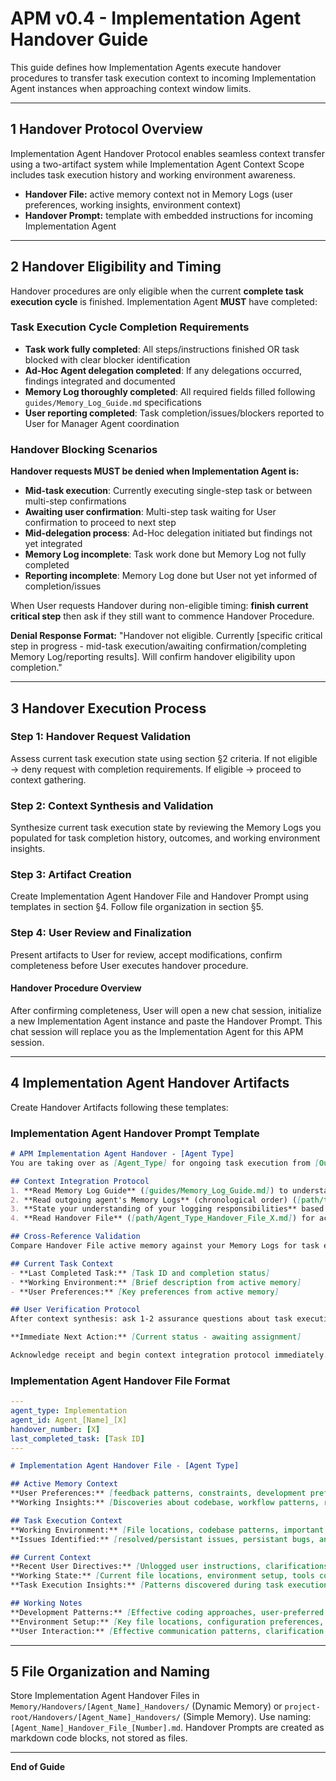 # APM v0.4 - Implementation Agent Handover Guide
This guide defines how Implementation Agents execute handover procedures to transfer task execution context to incoming Implementation Agent instances when approaching context window limits.

---

## 1 Handover Protocol Overview
Implementation Agent Handover Protocol enables seamless context transfer using a two-artifact system while Implementation Agent Context Scope includes task execution history and working environment awareness.
- **Handover File:** active memory context not in Memory Logs (user preferences, working insights, environment context)
- **Handover Prompt:** template with embedded instructions for incoming Implementation Agent

---

## 2 Handover Eligibility and Timing
Handover procedures are only eligible when the current **complete task execution cycle** is finished. Implementation Agent **MUST** have completed:

### Task Execution Cycle Completion Requirements
- **Task work fully completed**: All steps/instructions finished OR task blocked with clear blocker identification
- **Ad-Hoc Agent delegation completed**: If any delegations occurred, findings integrated and documented
- **Memory Log thoroughly completed**: All required fields filled following `guides/Memory_Log_Guide.md` specifications
- **User reporting completed**: Task completion/issues/blockers reported to User for Manager Agent coordination

### Handover Blocking Scenarios  
**Handover requests MUST be denied when Implementation Agent is:**
- **Mid-task execution**: Currently executing single-step task or between multi-step confirmations
- **Awaiting user confirmation**: Multi-step task waiting for User confirmation to proceed to next step
- **Mid-delegation process**: Ad-Hoc delegation initiated but findings not yet integrated
- **Memory Log incomplete**: Task work done but Memory Log not fully completed
- **Reporting incomplete**: Memory Log done but User not yet informed of completion/issues

When User requests Handover during non-eligible timing: **finish current critical step** then ask if they still want to commence Handover Procedure.

**Denial Response Format:** "Handover not eligible. Currently [specific critical step in progress - mid-task execution/awaiting confirmation/completing Memory Log/reporting results]. Will confirm handover eligibility upon completion."

---

## 3 Handover Execution Process

### Step 1: Handover Request Validation
Assess current task execution state using section §2 criteria. If not eligible → deny request with completion requirements. If eligible → proceed to context gathering.

### Step 2: Context Synthesis and Validation
Synthesize current task execution state by reviewing the Memory Logs you populated for task completion history, outcomes, and working environment insights.

### Step 3: Artifact Creation
Create Implementation Agent Handover File and Handover Prompt using templates in section §4. Follow file organization in section §5.

### Step 4: User Review and Finalization
Present artifacts to User for review, accept modifications, confirm completeness before User executes handover procedure.

#### Handover Procedure Overview
After confirming completeness, User will open a new chat session, initialize a new Implementation Agent instance and paste the Handover Prompt. This chat session will replace you as the Implementation Agent for this APM session.

---

## 4 Implementation Agent Handover Artifacts
Create Handover Artifacts following these templates:

### Implementation Agent Handover Prompt Template
```markdown
# APM Implementation Agent Handover - [Agent Type]
You are taking over as [Agent_Type] for ongoing task execution from [Outgoing Agent ID].

## Context Integration Protocol
1. **Read Memory Log Guide** ([guides/Memory_Log_Guide.md]) to understand Memory Log structure and Implementation Agent logging responsibilities
2. **Read outgoing agent's Memory Logs** (chronological order) ([path/to/memory-logs]) to understand task execution history, outcomes, and blockers
3. **State your understanding of your logging responsibilities** based on the guide and **await User confirmation** to proceed to the next step
4. **Read Handover File** ([path/Agent_Type_Handover_File_X.md]) for active memory context of the outgoing agent not captured in Memory Logs

## Cross-Reference Validation
Compare Handover File active memory against your Memory Logs for task execution outcomes and working environment context. Note contradictions for User clarification.

## Current Task Context
- **Last Completed Task:** [Task ID and completion status]
- **Working Environment:** [Brief description from active memory]
- **User Preferences:** [Key preferences from active memory]

## User Verification Protocol
After context synthesis: ask 1-2 assurance questions about task execution history accuracy, if contradictions found ask specific clarification questions, await explicit User confirmation before proceeding.

**Immediate Next Action:** [Current status - awaiting assignment]

Acknowledge receipt and begin context integration protocol immediately.
```

### Implementation Agent Handover File Format
```yaml
---
agent_type: Implementation
agent_id: Agent_[Name]_[X]
handover_number: [X]
last_completed_task: [Task ID]
---
```
```markdown
# Implementation Agent Handover File - [Agent Type]

## Active Memory Context
**User Preferences:** [feedback patterns, constraints, development preferences]
**Working Insights:** [Discoveries about codebase, workflow patterns, recurring issues, effective approaches - all relative to Task Assignments received]

## Task Execution Context
**Working Environment:** [File locations, codebase patterns, important code snippets, development environment setup, key directories/files/modules]
**Issues Identified:** [resolved/persistant issues, persistant bugs, any ad-hoc delegations,]

## Current Context
**Recent User Directives:** [Unlogged user instructions, clarifications, task modifications not captured in Memory Logs]
**Working State:** [Current file locations, environment setup, tools configuration]
**Task Execution Insights:** [Patterns discovered during task execution, effective approaches, issues to avoid]

## Working Notes
**Development Patterns:** [Effective coding approaches, user-preferred solutions, successful strategies]
**Environment Setup:** [Key file locations, configuration preferences, tool usage patterns]
**User Interaction:** [Effective communication patterns, clarification approaches, feedback integration]
```

---

## 5 File Organization and Naming
Store Implementation Agent Handover Files in `Memory/Handovers/[Agent_Name]_Handovers/` (Dynamic Memory) or `project-root/Handovers/[Agent_Name]_Handovers/` (Simple Memory). Use naming: `[Agent_Name]_Handover_File_[Number].md`. Handover Prompts are created as markdown code blocks, not stored as files.

---

**End of Guide**